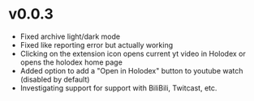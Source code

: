 # v0.0.3

- Fixed archive light/dark mode
- Fixed like reporting error but actually working
- Clicking on the extension icon opens current yt video in Holodex or opens the holodex home page
- Added option to add a "Open in Holodex" button to youtube watch (disabled by default)
- Investigating support for support with BiliBili, Twitcast, etc.